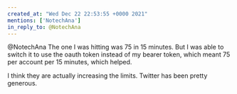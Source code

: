 ```yaml
---
created_at: "Wed Dec 22 22:53:55 +0000 2021"
mentions: ['NotechAna']
in_reply_to: @NotechAna
---
```


@NotechAna The one I was hitting was 75 in 15 minutes. But I was able to switch it to use the oauth token instead of my bearer token, which meant 75 per account per 15 minutes, which helped.

I think they are actually increasing the limits. Twitter has been pretty generous.